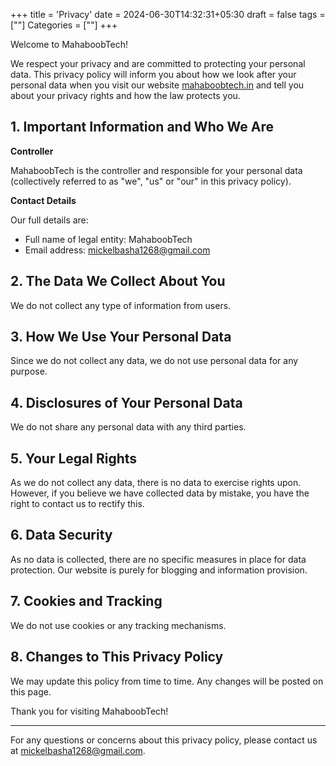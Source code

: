 +++
title = 'Privacy'
date = 2024-06-30T14:32:31+05:30
draft = false
tags = [""]
Categories = [""]
+++

Welcome to MahaboobTech!

We respect your privacy and are committed to protecting your personal data. This privacy policy will inform you about how we look after your personal data when you visit our website [mahaboobtech.in](https://mahaboobtech.in) and tell you about your privacy rights and how the law protects you.

## 1. Important Information and Who We Are

**Controller**

MahaboobTech is the controller and responsible for your personal data (collectively referred to as "we", "us" or "our" in this privacy policy).

**Contact Details**

Our full details are:
- Full name of legal entity: MahaboobTech
- Email address: [mickelbasha1268@gmail.com](mailto:mickelbasha1268@gmail.com)

## 2. The Data We Collect About You

We do not collect any type of information from users.

## 3. How We Use Your Personal Data

Since we do not collect any data, we do not use personal data for any purpose.

## 4. Disclosures of Your Personal Data

We do not share any personal data with any third parties.

## 5. Your Legal Rights

As we do not collect any data, there is no data to exercise rights upon. However, if you believe we have collected data by mistake, you have the right to contact us to rectify this.

## 6. Data Security

As no data is collected, there are no specific measures in place for data protection. Our website is purely for blogging and information provision.

## 7. Cookies and Tracking

We do not use cookies or any tracking mechanisms.

## 8. Changes to This Privacy Policy

We may update this policy from time to time. Any changes will be posted on this page.

Thank you for visiting MahaboobTech!

---

For any questions or concerns about this privacy policy, please contact us at [mickelbasha1268@gmail.com](mailto:mickelbasha1268@gmail.com).
